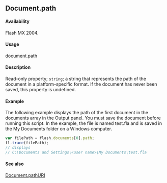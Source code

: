 ## Document.path

#### Availability

Flash MX 2004.

#### Usage

document.path

#### Description

Read-only property; `string`; a string that represents the path of the document in a platform-specific format. If the document has never been saved, this property is undefined.

#### Example

The following example displays the path of the first document in the documents array in the Output panel. You must save the document before running this script. In the example, the file is named test.fla and is saved in the My Documents folder on a Windows computer.

```javascript
var filePath = flash.documents[0].path;
fl.trace(filePath);
// displays
// C:\Documents and Settings\<user name>\My Documents\test.fla
```

#### See also

[Document.pathURI](../Document_object/Document200.md)
